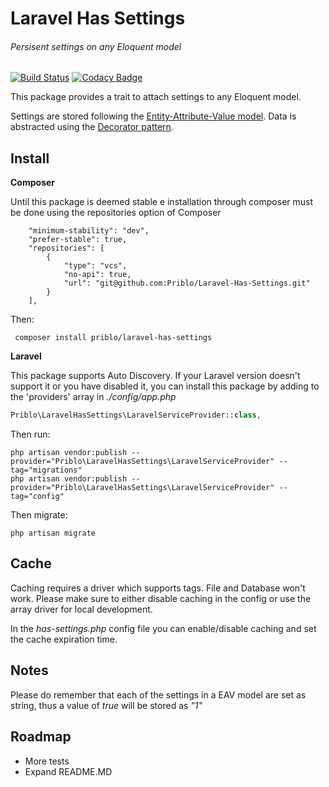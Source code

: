 Laravel Has Settings
============
###### Persisent settings on any Eloquent model
[![Build Status](https://travis-ci.org/Priblo/Laravel-Has-Settings.svg?branch=master)](https://travis-ci.org/Priblo/Laravel-Has-Settings)
[![Codacy Badge](https://api.codacy.com/project/badge/Grade/4553569f57244a09a27ec556654b78f0)](https://www.codacy.com/app/0plus1/Laravel-Has-Settings?utm_source=github.com&amp;utm_medium=referral&amp;utm_content=Priblo/Laravel-Has-Settings&amp;utm_campaign=Badge_Grade)

This package provides a trait to attach settings to any Eloquent model.

Settings are stored following the [Entity-Attribute-Value model](https://en.wikipedia.org/wiki/Entity%E2%80%93attribute%E2%80%93value_model). Data is abstracted using the [Decorator pattern](https://en.wikipedia.org/wiki/Decorator_pattern).

## Install

**Composer**

Until this package is deemed stable e installation through composer must be done using the repositories option of Composer

```
    "minimum-stability": "dev",
    "prefer-stable": true,
    "repositories": [
        {
            "type": "vcs",
            "no-api": true,
            "url": "git@github.com:Priblo/Laravel-Has-Settings.git"
        }
    ],
```

Then:

``` composer install priblo/laravel-has-settings```

**Laravel**

This package supports Auto Discovery. If your Laravel version doesn't support it or you have disabled it, you can install this package by adding to the 'providers' array in *./config/app.php*

```php
Priblo\LaravelHasSettings\LaravelServiceProvider::class,
```


Then run:

```
php artisan vendor:publish --provider="Priblo\LaravelHasSettings\LaravelServiceProvider" --tag="migrations"
php artisan vendor:publish --provider="Priblo\LaravelHasSettings\LaravelServiceProvider" --tag="config"
```

Then migrate:

```
php artisan migrate
```

## Cache
Caching requires a driver which supports tags. File and Database won't work. Please make sure to either disable caching in the config or use the array driver for local development.

In the *has-settings.php* config file you can enable/disable caching and set the cache expiration time.

## Notes

Please do remember that each of the settings in a EAV model are set as string, thus a value of *true* will be stored as *"1"*

## Roadmap
* More tests
* Expand README.MD